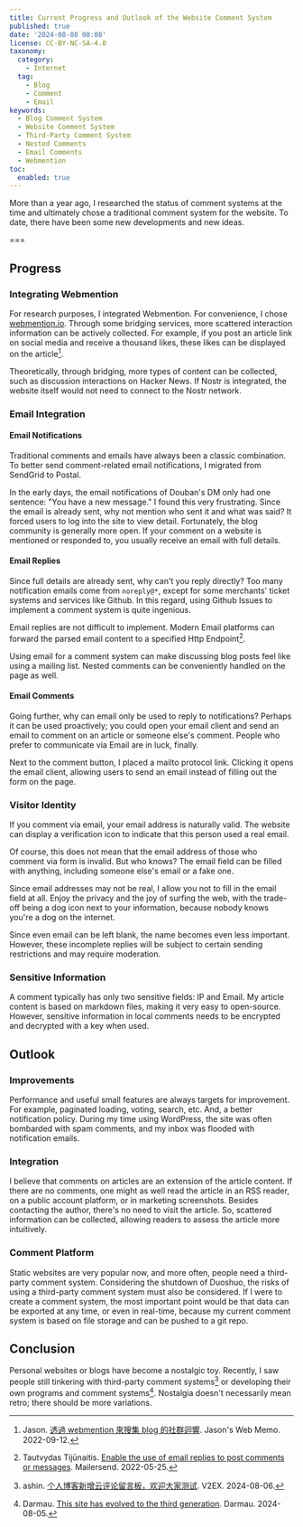 ```yaml
---
title: Current Progress and Outlook of the Website Comment System
published: true
date: '2024-08-08 08:08'
license: CC-BY-NC-SA-4.0
taxonomy:
  category:
    - Internet
  tag:
    - Blog
    - Comment
    - Email
keywords:
  - Blog Comment System
  - Website Comment System
  - Third-Party Comment System
  - Nested Comments
  - Email Comments
  - Webmention
toc:
  enabled: true
---
```


More than a year ago, I researched the status of comment systems at the time and ultimately chose a traditional comment system for the website. To date, there have been some new developments and new ideas.

===

## Progress

### Integrating Webmention

For research purposes, I integrated Webmention. For convenience, I chose [webmention.io](https://webmention.io). Through some bridging services, more scattered interaction information can be actively collected. For example, if you post an article link on social media and receive a thousand likes, these likes can be displayed on the article[^webmention].

Theoretically, through bridging, more types of content can be collected, such as discussion interactions on Hacker News. If Nostr is integrated, the website itself would not need to connect to the Nostr network.

### Email Integration

#### Email Notifications

Traditional comments and emails have always been a classic combination. To better send comment-related email notifications, I migrated from SendGrid to Postal.

In the early days, the email notifications of Douban's DM only had one sentence: "You have a new message." I found this very frustrating. Since the email is already sent, why not mention who sent it and what was said? It forced users to log into the site to view detail. Fortunately, the blog community is generally more open. If your comment on a website is mentioned or responded to, you usually receive an email with full details.

#### Email Replies

Since full details are already sent, why can't you reply directly? Too many notification emails come from `noreply@*`, except for some merchants' ticket systems and services like Github. In this regard, using Github Issues to implement a comment system is quite ingenious.

Email replies are not difficult to implement. Modern Email platforms can forward the parsed email content to a specified Http Endpoint[^mailersend].

Using email for a comment system can make discussing blog posts feel like using a mailing list. Nested comments can be conveniently handled on the page as well.

#### Email Comments

Going further, why can email only be used to reply to notifications? Perhaps it can be used proactively; you could open your email client and send an email to comment on an article or someone else's comment. People who prefer to communicate via Email are in luck, finally.

Next to the comment button, I placed a mailto protocol link. Clicking it opens the email client, allowing users to send an email instead of filling out the form on the page.

### Visitor Identity

If you comment via email, your email address is naturally valid. The website can display a verification icon to indicate that this person used a real email.

Of course, this does not mean that the email address of those who comment via form is invalid. But who knows? The email field can be filled with anything, including someone else's email or a fake one.

Since email addresses may not be real, I allow you not to fill in the email field at all. Enjoy the privacy and the joy of surfing the web, with the trade-off being a dog icon next to your information, because nobody knows you're a dog on the internet.

Since even email can be left blank, the name becomes even less important. However, these incomplete replies will be subject to certain sending restrictions and may require moderation.

### Sensitive Information

A comment typically has only two sensitive fields: IP and Email. My article content is based on markdown files, making it very easy to open-source. However, sensitive information in local comments needs to be encrypted and decrypted with a key when used.

## Outlook

### Improvements

Performance and useful small features are always targets for improvement. For example, paginated loading, voting, search, etc. And, a better notification policy. During my time using WordPress, the site was often bombarded with spam comments, and my inbox was flooded with notification emails.

### Integration

I believe that comments on articles are an extension of the article content. If there are no comments, one might as well read the article in an RSS reader, on a public account platform, or in marketing screenshots. Besides contacting the author, there's no need to visit the article. So, scattered information can be collected, allowing readers to assess the article more intuitively.

### Comment Platform

Static websites are very popular now, and more often, people need a third-party comment system. Considering the shutdown of Duoshuo, the risks of using a third-party comment system must also be considered. If I were to create a comment system, the most important point would be that data can be exported at any time, or even in real-time, because my current comment system is based on file storage and can be pushed to a git repo.

## Conclusion

Personal websites or blogs have become a nostalgic toy. Recently, I saw people still tinkering with third-party comment systems[^axiaoxin] or developing their own programs and comment systems[^darmau]. Nostalgia doesn't necessarily mean retro; there should be more variations.

[^webmention]: Jason. [透過 webmention 來搜集 blog 的社群迴響](https://jason-memo.dev/posts/webmention/). Jason's Web Memo. 2022-09-12.
[^mailersend]: Tautvydas Tijūnaitis. [Enable the use of email replies to post comments or messages](https://www.mailersend.com/blog/post-comments-with-email-replies). Mailersend. 2022-05-25.
[^axiaoxin]: ashin. [个人博客新增云评论留言板，欢迎大家测试](https://v2ex.com/t/1062883). V2EX. 2024-08-06.
[^darmau]: Darmau. [This site has evolved to the third generation](https://darmau.co/en/article/this-site-has-evolved-to-third-generation). Darmau. 2024-08-05.